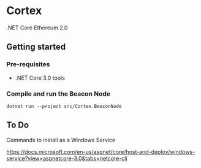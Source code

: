 # Cortex

.NET Core Ethereum 2.0

## Getting started

### Pre-requisites

* .NET Core 3.0 tools

### Compile and run the Beacon Node

```
dotnet run --project src/Cortex.BeaconNode
```

## To Do

Commands to install as a Windows Service

https://docs.microsoft.com/en-us/aspnet/core/host-and-deploy/windows-service?view=aspnetcore-3.0&tabs=netcore-cli



